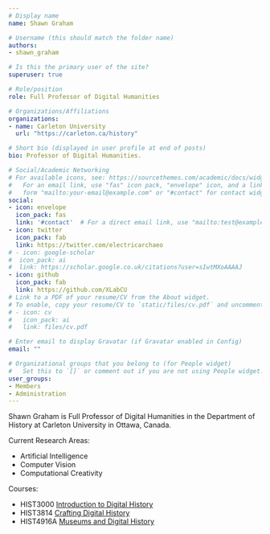 ```yaml
---
# Display name
name: Shawn Graham

# Username (this should match the folder name)
authors:
- shawn_graham

# Is this the primary user of the site?
superuser: true

# Role/position
role: Full Professor of Digital Humanities

# Organizations/Affiliations
organizations:
- name: Carleton University
  url: "https://carleton.ca/history"

# Short bio (displayed in user profile at end of posts)
bio: Professor of Digital Humanities.

# Social/Academic Networking
# For available icons, see: https://sourcethemes.com/academic/docs/widgets/#icons
#   For an email link, use "fas" icon pack, "envelope" icon, and a link in the
#   form "mailto:your-email@example.com" or "#contact" for contact widget.
social:
- icon: envelope
  icon_pack: fas
  link: '#contact'  # For a direct email link, use "mailto:test@example.org".
- icon: twitter
  icon_pack: fab
  link: https://twitter.com/electricarchaeo
# - icon: google-scholar
#  icon_pack: ai
#  link: https://scholar.google.co.uk/citations?user=sIwtMXoAAAAJ
- icon: github
  icon_pack: fab
  link: https://github.com/XLabCU
# Link to a PDF of your resume/CV from the About widget.
# To enable, copy your resume/CV to `static/files/cv.pdf` and uncomment the lines below.  
# - icon: cv
#   icon_pack: ai
#   link: files/cv.pdf

# Enter email to display Gravatar (if Gravatar enabled in Config)
email: ""

# Organizational groups that you belong to (for People widget)
#   Set this to `[]` or comment out if you are not using People widget.  
user_groups:
- Members
- Administration
---
```


Shawn Graham is Full Professor of Digital Humanities in the Department of History at Carleton University in Ottawa, Canada. 

Current Research Areas:
- Artificial Intelligence 
- Computer Vision
- Computational Creativity

Courses:
- HIST3000 [Introduction to Digital History](https://digiarch.netlify.app)
- HIST3814 [Crafting Digital History](https://craftingdh.netlify.app)
- HIST4916A [Museums and Digital History](https://dhmuse.netlify.app)
